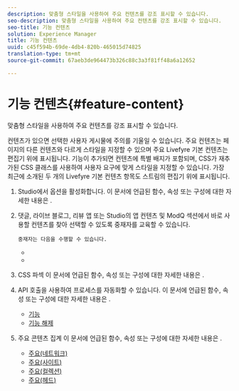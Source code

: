 ```yaml
---
description: 맞춤형 스타일을 사용하여 주요 컨텐츠를 강조 표시할 수 있습니다.
seo-description: 맞춤형 스타일을 사용하여 주요 컨텐츠를 강조 표시할 수 있습니다.
seo-title: 기능 컨텐츠
solution: Experience Manager
title: 기능 컨텐츠
uuid: c45f594b-69de-4db4-820b-465015d74825
translation-type: tm+mt
source-git-commit: 67aeb3de964473b326c88c3a3f81ff48a6a12652

---
```



# 기능 컨텐츠{#feature-content}

맞춤형 스타일을 사용하여 주요 컨텐츠를 강조 표시할 수 있습니다.

컨텐츠가 있으면 선택한 사용자 게시물에 주의를 기울일 수 있습니다. 주요 컨텐츠는 페이지의 다른 컨텐츠와 다르게 스타일을 지정할 수 있으며 주요 Livefyre 기본 컨텐츠는 편집기 위에 표시됩니다. 기능이 추가되면 컨텐츠에 특별 배지가 포함되며, CSS가 재추가된 CSS 클래스를 사용하여 사용자 요구에 맞게 스타일을 지정할 수 있습니다. 가장 최근에 소개된 두 개의 Livefyre 기본 컨텐츠 항목도 스트림의 편집기 위에 표시됩니다.

1. Studio에서 옵션을 활성화합니다. 이 문서에 언급된 함수, 속성 또는 구성에 대한 자세한 내용은 [](../c-app-customizations/t-enable-featuring-content-in-studio.md#t_enable_featuring_content_in_studio).
1. 댓글, 라이브 블로그, 리뷰 앱 또는 Studio의 앱 컨텐츠 및 ModQ 섹션에서 바로 사용할 컨텐츠를 찾아 선택할 수 있도록 중재자를 교육할 수 있습니다.

       중재자는 다음을 수행할 수 있습니다.
   
   * [](../c-app-customizations/t-select-content-to-feature-from-studio.md#select_content_to_feature_from_studio)
   * [](../c-app-customizations/t-select-content-to-feature.md#t_select_content_to_feature)

1. CSS 파섹 이 문서에 언급된 함수, 속성 또는 구성에 대한 자세한 내용은 [](../c-app-customizations/c-use-css-to-style-featured-content.md#c_use_css_to_style_featured_content).
1. API 호출을 사용하여 프로세스를 자동화할 수 있습니다. 이 문서에 언급된 함수, 속성 또는 구성에 대한 자세한 내용은 [](../c-app-customizations/c-feature-apis.md#c_feature_apis).

   * [기능](#c_feature_apis/section_jpw_nqw_xz)
   * [기능 해제](#c_feature_apis/section_knh_mqw_xz)

1. 주요 콘텐츠 집계 이 문서에 언급된 함수, 속성 또는 구성에 대한 자세한 내용은 [](../c-app-customizations/c-aggregated-featured-content-using-the-featured-apis.md#c_aggregated_featured_content_using_the_featured_apis).

   * [주요(네트워크)](#c_aggregated_featured_content_using_the_featured_apis/section_cgm_1nw_xz)
   * [주요(사이트)](#c_aggregated_featured_content_using_the_featured_apis/section_lq5_ymw_xz)
   * [주요(컬렉션)](#c_aggregated_featured_content_using_the_featured_apis/section_kgc_xmw_xz)
   * [주요(헤드)](#c_aggregated_featured_content_using_the_featured_apis/section_n4b_lmw_xz)

